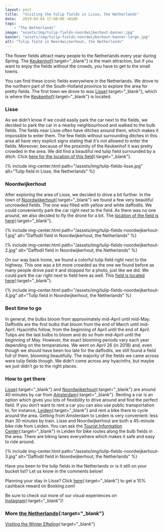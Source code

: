 ```yaml
---
layout: post
title:  "Visiting the tulip fields in Lisse, the Netherlands"
date:   2019-03-04 17:00:00 +0100
tags:
    - "The Netherlands"
image: "assets/img/tulip-fields-noordwijkerhout-banner.jpg"
banner: "assets/img/tulip-fields-noordwijkerhout-banner-large.jpg"
alt: "Tulip field in Noordwijkerhout, the Netherlands"
---
```

 
The flower fields attract many people to the Netherlands every year during Spring. The [Keukenhof][keukenhof website]{:target="_blank"} is the main attraction, but if you want to enjoy the fields without the crowds, you have to get to the small towns.
 
You can find these iconic fields everywhere in the Netherlands. We drove to the northern part of the South-Holland province to explore the area for pretty fields. The first town we drove to was [Lisse][lisse]{:target="_blank"}, which is where the [Keukenhof][keukenhof maps]{:target="_blank"} is located.
 
### Lisse
 
As we didn’t know if we could easily park the car next to the fields, we decided to park the car in a nearby neighbourhood and walked to the bulb fields. The fields near Lisse often have ditches around them, which makes it impossible to enter them. The few fields without surrounding ditches in this area all have very explicit signs stating that it's not allowed to enter the fields. Moreover, because of the proximity of the Keukenhof it was pretty crowded in the area. We did find a beautiful red tulip field surrounded by a ditch. Click [here for the location of this field][field lisse]{:target="_blank"}.

{% include img-center.html path="/assets/img/tulip-fields-lisse.jpg" alt="Tulip field in Lisse, the Netherlands" %}
 
### Noordwijkerhout
 
After exploring the area of Lisse, we decided to drive a bit further. In the town of [Noordwijkerhout][noordwijkerhout]{:target="_blank"} we found a few very beautiful uncrowded fields. The one was filled with yellow and white daffodils. We could conveniently park the car right next to the field. As there was no one around, we also decided to fly the drone for a bit. The [location of the field is here][field noordwijkerhout 1]{:target="_blank"}.

{% include img-center.html path="/assets/img/tulip-fields-noordwijkerhout-1.jpg" alt="Daffodil field in Noordwijkerhout, the Netherlands" %}

{% include img-center.html path="/assets/img/tulip-fields-noordwijkerhout-2.jpg" alt="Daffodil field in Noordwijkerhout, the Netherlands" %}
 
On our way back home, we found a colorful tulip field right next to the highway. This one was a bit more crowded as the one we found before as many people drove past it and stopped for a photo, just like we did. We could park the car right next to field here as well. This [field is located here][field noordwijkerhout 2]{:target="_blank"}.

{% include img-center.html path="/assets/img/tulip-fields-noordwijkerhout-4.jpg" alt="Tulip field in Noordwijkerhout, the Netherlands" %}
 
### Best time to go
 
In general, the bulbs bloom from approximately mid-April until mid-May. Daffodils are the first bulbs that bloom from the end of March until mid-April. Hyacinths follow, from the beginning of April until the end of April. Tulips are the last bulbs to bloom and do so from mid-April until the beginning of May. However, the exact blooming periods vary each year depending on the temperatures. We went on April 26 (in 2018) and, even though we should have been too late for the daffodils, we still found a field full of them, blooming beautifully. The majority of the fields we came across were tulip fields though. We didn’t come across any hyacinths, but maybe we just didn’t go to the right places.
 
### How to get there
 
[Lisse][lisse]{:target="_blank"} and [Noordwijkerhout][noordwijkerhout]{:target="_blank"} are around 40 minutes by car from [Amsterdam][amsterdam]{:target="_blank"}. Renting a car is an option which gives you lots of flexibility to drive around and find the perfect field. If you don’t want to rent a car you can also use public transportation to, for instance, [Leiden][leiden]{:target="_blank"} and rent a bike there to cycle around the area. Getting from Amsterdam to Leiden is very convenient: less than 30 minutes by train. Lisse and Noordwijkerhout are both a 45-minute bike ride from Leiden. You can ask the [Tourist Information Center][tourist information center leiden]{:target="_blank"} in Leiden for bike routes along the bulb fields in the area. There are biking lanes everywhere which makes it safe and easy to ride around.

{% include img-center.html path="/assets/img/tulip-fields-noordwijkerhout-3.jpg" alt="Daffodil field in Noordwijkerhout, the Netherlands" %}

Have you been to the tulip fields in the Netherlands or is it still on your bucket list? Let us know in the comments below!

Planning your stay in Lisse? Click [here][booking.com]{:target="_blank"} to get a 10% cashback reward on Booking.com! 

Be sure to check out more of our visual experiences on [Instagram][instagram]{:target="_blank"}!

### More [the Netherlands][the netherlands]{:target="_blank"}

[Visiting the Winter Efteling][winter efteling]{:target="_blank"}

[instagram]: https://instagram.com/kipamojo 
[booking.com]: https://www.booking.com/s/35_6/joshsn24

[the netherlands]: https://kipamojo.world/tags.html#the-netherlands
[winter efteling]: https://kipamojo.world/2018/12/19/Visiting-the-Winter-Efteling.html

[keukenhof website]: https://keukenhof.nl/
[lisse]: https://goo.gl/maps/5LaYwd1hGwQ2
[keukenhof maps]: https://goo.gl/maps/HGaRdUXy48R2
[field lisse]: https://goo.gl/maps/GVUvxHJiTnw
[noordwijkerhout]: https://goo.gl/maps/b4kk5t3v9yS2
[field noordwijkerhout 1]: https://goo.gl/maps/2TnnntwgKSP2
[field noordwijkerhout 2]: https://goo.gl/maps/a7UPJz3UGPx
[amsterdam]: https://goo.gl/maps/kGMxvUQ4AFE2
[leiden]: https://goo.gl/maps/r6xDRK8VzvP2
[tourist information center leiden]: https://goo.gl/maps/EVPAe9AHAWJ2

 
 

